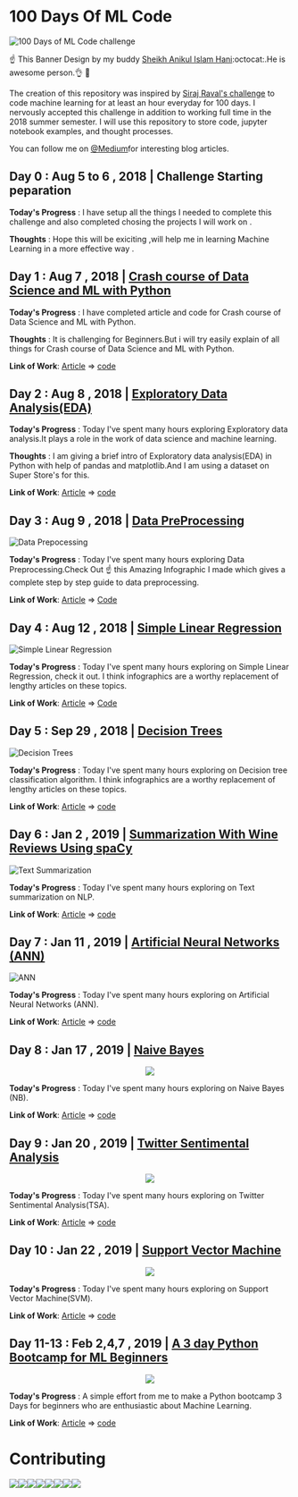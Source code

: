 # 100 Days Of ML Code 

![100 Days of ML Code challenge](InfoGraphs/GithubBanner.png) 

:point_up: This Banner Design by my buddy [Sheikh Anikul Islam Hani](https://github.com/SheikhAnikulIslam):octocat:.He is awesome person.:ok_hand: :bust_in_silhouette:

The creation of this repository was inspired by [Siraj Raval's challenge](https://www.linkedin.com/feed/update/urn:li:activity:6420525903968825344/) to code machine learning for at least an hour everyday for 100 days.
I nervously accepted this challenge in addition to working full time in the 2018 summer semester. I will use this repository to store code, jupyter notebook examples, and thought processes.

You can follow me on [@Medium](https://medium.com/@harunshimanto)for interesting blog articles.
## Day 0 : Aug 5 to 6 , 2018 | Challenge Starting peparation 

**Today's Progress** : I have setup all the things I needed to complete this challenge and also completed chosing the projects I will work on .

**Thoughts** : Hope this will be exiciting ,will help me in learning Machine Learning in a more effective way .

## Day 1 : Aug 7 , 2018 | [Crash course of Data Science and ML with Python](https://www.linkedin.com/feed/update/urn:li:activity:6432532718810169344/)

**Today's Progress** : I have completed article and code for Crash course of Data Science and ML with Python.

**Thoughts** : It is challenging for Beginners.But i will try easily explain of all things for Crash course of Data Science and ML with Python.

**Link of Work**: [Article](https://hackernoon.com/10-ways-to-make-python-a-dangerous-language-for-data-science-6b88566ac040) => [code](http://bit.ly/2KC7EvY)
 
## Day 2 : Aug 8 , 2018 | [Exploratory Data Analysis(EDA)](https://www.linkedin.com/feed/update/urn:li:activity:6432869901274312704)

**Today's Progress** : Today I've spent many hours exploring Exploratory data analysis.It plays a role in the work of data science and machine learning.

**Thoughts** : I am giving a brief intro of Exploratory data analysis(EDA) in Python with help of pandas and matplotlib.And I am using a dataset on Super Store's for this.

**Link of Work**: [Article](https://hackernoon.com/overview-of-exploratory-data-analysis-with-python-6213e105b00b) => [code](http://bit.ly/2KytuAo)

## Day 3 : Aug 9 , 2018 | [Data PreProcessing](https://www.linkedin.com/feed/update/urn:li:activity:6433216669149159424)

![Data Prepocessing](InfoGraphs/Day3.png)

**Today's Progress** : Today I've spent many hours exploring Data Preprocessing.Check Out :point_up: this Amazing Infographic I made which gives a complete step by step guide to data preprocessing.

**Link of Work**: [Article](https://medium.com/datadriveninvestor/data-preprocessing-for-machine-learning-188e9eef1d2c) => [Code](http://bit.ly/2KDkTfT)

## Day 4 : Aug 12 , 2018 | [Simple Linear Regression](https://www.linkedin.com/feed/update/urn:li:activity:6434122254916902912)

![Simple Linear Regression](InfoGraphs/Day4.png)

**Today's Progress** : Today I've spent many hours exploring on Simple Linear Regression, check it out. I think infographics are a worthy replacement of lengthy articles on these topics. 


**Link of Work**: [Article](http://bit.ly/2MbIzO4) => [Code](http://bit.ly/2MjvQrS)


## Day 5 : Sep 29 , 2018 | [Decision Trees](https://www.linkedin.com/feed/update/urn:li:activity:6451684610320502784)

![Decision Trees](InfoGraphs/Day5.png)

**Today's Progress** : Today I've spent many hours exploring on Decision tree classification algorithm. I think infographics are a worthy replacement of lengthy articles on these topics. 

**Link of Work**: [Article](https://bit.ly/2jnSH5w) => [code](https://bit.ly/2xLec7M)

## Day 6 : Jan 2 , 2019 | [Summarization With Wine Reviews Using spaCy](https://twitter.com/Shimanto47/status/1080707882197278722)

![Text Summarization](https://i.imgur.com/DRBrg5m.gif)

**Today's Progress** : Today I've spent many hours exploring on Text summarization on NLP.

**Link of Work**: [Article](https://goo.gl/Gr7kcG) => [code](https://goo.gl/rZatDk)

## Day 7 : Jan 11 , 2019 | [Artificial Neural Networks (ANN)](https://twitter.com/Shimanto47/status/1083786783911890944)

![ANN](InfoGraphs/ANN-Day7.jpg)

**Today's Progress** : Today I've spent many hours exploring on Artificial Neural Networks (ANN).

**Link of Work**: [Article](https://goo.gl/E2mTx1) => [code](https://goo.gl/xSJZCZ)

## Day 8 : Jan 17 , 2019 | [Naive Bayes](https://www.linkedin.com/feed/update/urn:li:activity:6491368088909504512)

<p align="center">
  <img src="https://github.com/harunshimanto/100-Days-Of-ML-Code/blob/master/InfoGraphs/Naive Bayes.png">
</p>

**Today's Progress** : Today I've spent many hours exploring on Naive Bayes (NB).

**Link of Work**: [Article](https://goo.gl/YhgWKm) => [code](https://goo.gl/2KjZkC)

## Day 9 : Jan 20 , 2019 | [Twitter Sentimental Analysis](https://www.linkedin.com/feed/update/urn:li:activity:6492808074607333376)

<p align="center">
  <img src="https://github.com/harunshimanto/100-Days-Of-ML-Code/blob/master/InfoGraphs/Day9.png">
</p>

**Today's Progress** : Today I've spent many hours exploring on Twitter Sentimental Analysis(TSA).

**Link of Work**: [Article](https://goo.gl/tn4t8E) => [code](https://goo.gl/JwQQ8g)

## Day 10 : Jan 22 , 2019 | [Support Vector Machine](https://www.linkedin.com/feed/update/urn:li:activity:6493492920488984576)

<p align="center">
  <img src="https://github.com/harunshimanto/100-Days-Of-ML-Code/blob/master/InfoGraphs/Day10.gif">
</p>

**Today's Progress** : Today I've spent many hours exploring on Support Vector Machine(SVM).

**Link of Work**: [Article](https://goo.gl/gKvFKk) => [code](https://goo.gl/vjSCwP)

## Day 11-13 : Feb 2,4,7 , 2019 | [A 3 day Python Bootcamp for ML Beginners](https://www.linkedin.com/feed/update/urn:li:activity:6498961828020916224)

<p align="center">
  <img src="https://github.com/harunshimanto/100-Days-Of-ML-Code/blob/master/InfoGraphs/Python bootcamp .jpg">
</p>

**Today's Progress** : A simple effort from me to make a Python bootcamp 3 Days for beginners who are enthusiastic about Machine Learning.

**Link of Work**: [Article](https://goo.gl/fiyAzC) => [code](https://goo.gl/iF59Kw)

# Contributing

[![](https://sourcerer.io/fame/harunshimanto/harunshimanto/100-Days-Of-ML-Code/images/0)](https://sourcerer.io/fame/harunshimanto/harunshimanto/100-Days-Of-ML-Code/links/0)[![](https://sourcerer.io/fame/harunshimanto/harunshimanto/100-Days-Of-ML-Code/images/1)](https://sourcerer.io/fame/harunshimanto/harunshimanto/100-Days-Of-ML-Code/links/1)[![](https://sourcerer.io/fame/harunshimanto/harunshimanto/100-Days-Of-ML-Code/images/2)](https://sourcerer.io/fame/harunshimanto/harunshimanto/100-Days-Of-ML-Code/links/2)[![](https://sourcerer.io/fame/harunshimanto/harunshimanto/100-Days-Of-ML-Code/images/3)](https://sourcerer.io/fame/harunshimanto/harunshimanto/100-Days-Of-ML-Code/links/3)[![](https://sourcerer.io/fame/harunshimanto/harunshimanto/100-Days-Of-ML-Code/images/4)](https://sourcerer.io/fame/harunshimanto/harunshimanto/100-Days-Of-ML-Code/links/4)[![](https://sourcerer.io/fame/harunshimanto/harunshimanto/100-Days-Of-ML-Code/images/5)](https://sourcerer.io/fame/harunshimanto/harunshimanto/100-Days-Of-ML-Code/links/5)[![](https://sourcerer.io/fame/harunshimanto/harunshimanto/100-Days-Of-ML-Code/images/6)](https://sourcerer.io/fame/harunshimanto/harunshimanto/100-Days-Of-ML-Code/links/6)[![](https://sourcerer.io/fame/harunshimanto/harunshimanto/100-Days-Of-ML-Code/images/7)](https://sourcerer.io/fame/harunshimanto/harunshimanto/100-Days-Of-ML-Code/links/7)
